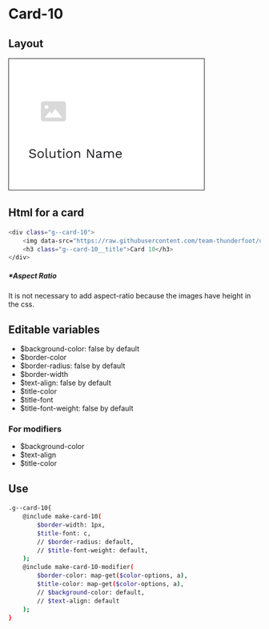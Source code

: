 # Card-10

## Layout

![alt text][card-10]

[card-10]: /src/img/global-components/card/card-10.png

## Html for a card

```sh
<div class="g--card-10">
    <img data-src="https://raw.githubusercontent.com/team-thunderfoot/ui/main/src/img/global-components/card/card-img-placeholder.png" src="/src/img/global-components/placeholder.jpg" alt="alt text" class="g--card-10__media g--lazy-01">
    <h3 class="g--card-10__title">Card 10</h3>
</div>
```

##### \*Aspect Ratio

It is not necessary to add aspect-ratio because the images have height in the css.

## Editable variables

- $background-color: false by default
- $border-color
- $border-radius: false by default
- $border-width
- $text-align: false by default
- $title-color
- $title-font
- $title-font-weight: false by default

### For modifiers

- $background-color
- $text-align
- $title-color

## Use

```sh
.g--card-10{
    @include make-card-10(
        $border-width: 1px,
        $title-font: c,
        // $border-radius: default,
        // $title-font-weight: default,
    );
    @include make-card-10-modifier(
        $border-color: map-get($color-options, a),
        $title-color: map-get($color-options, a),
        // $background-color: default,
        // $text-align: default
    );
}
```
